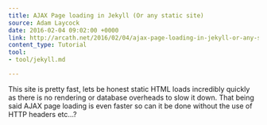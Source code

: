 ```yaml
---
title: AJAX Page loading in Jekyll (Or any static site)
source: Adam Laycock
date: 2016-02-04 09:02:00 +0000
link: http://arcath.net/2016/02/04/ajax-page-loading-in-jekyll-or-any-static-site.html
content_type: Tutorial
tool:
- tool/jekyll.md

---
```

This site is pretty fast, lets be honest static HTML loads incredibly quickly as there is no rendering or database overheads to slow it down. That being said AJAX page loading is even faster so can it be done without the use of HTTP headers etc…?





